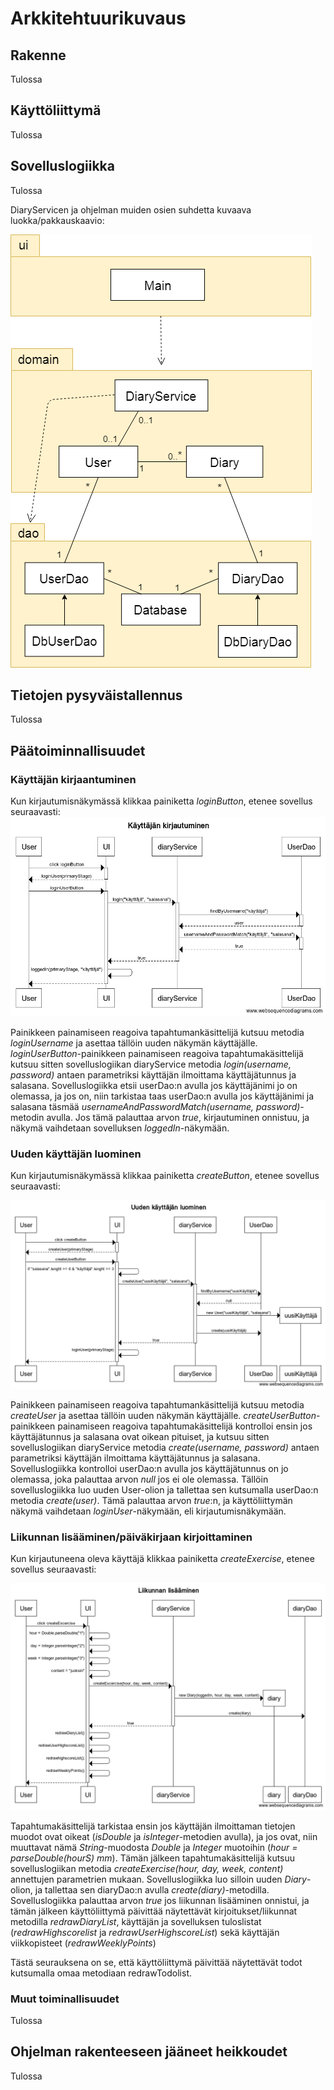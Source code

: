 # Arkkitehtuurikuvaus # 

## Rakenne ##
Tulossa

## Käyttöliittymä ##
Tulossa

## Sovelluslogiikka ##
Tulossa

DiaryServicen ja ohjelman muiden osien suhdetta kuvaava luokka/pakkauskaavio:

![luokka-pakkauskaavio](https://github.com/elgecaro/otm-harjoitustyo/blob/master/dokumentointi/kuvat/luokka-pakkauskaavio.png)

## Tietojen pysyväistallennus ##
Tulossa

## Päätoiminnallisuudet ##

### Käyttäjän kirjaantuminen ###

Kun kirjautumisnäkymässä klikkaa painiketta *loginButton*, etenee sovellus seuraavasti:
![kirjautuminen](https://github.com/elgecaro/otm-harjoitustyo/blob/master/dokumentointi/kuvat/sekvenssikaavio_kirjaudu.png)

Painikkeen painamiseen reagoiva tapahtumankäsittelijä kutsuu metodia *loginUsername* ja asettaa tällöin uuden näkymän käyttäjälle. *loginUserButton*-painikkeen painamiseen reagoiva tapahtumakäsittelijä kutsuu sitten sovelluslogiikan diaryService metodia *login(username, password)* antaen parametriksi käyttäjän ilmoittama käyttäjätunnus ja salasana. Sovelluslogiikka etsii userDao:n avulla jos käyttäjänimi jo on olemassa, ja jos on, niin tarkistaa taas userDao:n avulla jos käyttäjänimi ja salasana täsmää *usernameAndPasswordMatch(username, password)*-metodin avulla. Jos tämä palauttaa arvon *true*, kirjautuminen onnistuu, ja näkymä vaihdetaan sovelluksen *loggedIn*-näkymään. 

### Uuden käyttäjän luominen ###

Kun kirjautumisnäkymässä klikkaa painiketta *createButton*, etenee sovellus seuraavasti:

![uusi käyttäjä](https://github.com/elgecaro/otm-harjoitustyo/blob/master/dokumentointi/kuvat/sekvenssikaavio_uusiKayttaja.png)

Painikkeen painamiseen reagoiva tapahtumankäsittelijä kutsuu metodia *createUser* ja asettaa tällöin uuden näkymän käyttäjälle. *createUserButton*-painikkeen painamiseen reagoiva tapahtumakäsittelijä kontrolloi ensin jos käyttäjätunnus ja salasana ovat oikean pituiset, ja kutsuu sitten sovelluslogiikan diaryService metodia *create(username, password)* antaen parametriksi käyttäjän ilmoittama käyttäjätunnus ja salasana. Sovelluslogiikka kontrolloi userDao:n avulla jos käyttäjätunnus on jo olemassa, joka palauttaa arvon *null* jos ei ole olemassa. Tällöin sovelluslogiikka luo uuden User-olion ja tallettaa sen kutsumalla userDao:n metodia *create(user)*. Tämä palauttaa arvon *true*:n, ja käyttöliittymän näkymä vaihdetaan *loginUser*-näkymään, eli kirjautumisnäkymään. 

### Liikunnan lisääminen/päiväkirjaan kirjoittaminen ###

Kun kirjautuneena oleva käyttäjä klikkaa painiketta *createExercise*, etenee sovellus seuraavasti:

![liikunnan lisääminen](https://github.com/elgecaro/otm-harjoitustyo/blob/master/dokumentointi/kuvat/sekvenssikaavio_lisaaLiikunta.png)

Tapahtumakäsittelijä tarkistaa ensin jos käyttäjän ilmoittaman tietojen muodot ovat oikeat (*isDouble* ja *isInteger*-metodien avulla), ja jos ovat, niin muuttavat nämä *String*-muodosta *Double* ja *Integer* muotoihin (*hour = parseDouble(hourS) mm*). Tämän jälkeen tapahtumakäsittelijä kutsuu sovelluslogiikan metodia *createExercise(hour, day, week, content)* annettujen parametrien mukaan. Sovelluslogiikka luo silloin uuden *Diary*-olion, ja tallettaa sen diaryDao:n avulla *create(diary)*-metodilla. Sovelluslogiikka palauttaa arvon *true* jos liikunnan lisääminen onnistui, ja tämän jälkeen käyttöliittymä päivittää näytettävät kirjoitukset/liikunnat metodilla *redrawDiaryList*, käyttäjän ja sovelluksen tuloslistat (*redrawHighscorelist* ja *redrawUserHighscoreList*) sekä käyttäjän viikkopisteet (*redrawWeeklyPoints*)

Tästä seurauksena on se, että käyttöliittymä päivittää näytettävät todot kutsumalla omaa metodiaan redrawTodolist.

### Muut toiminallisuudet ###
Tulossa

## Ohjelman rakenteeseen jääneet heikkoudet ##
Tulossa
